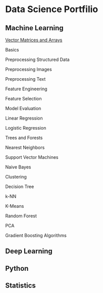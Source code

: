 Data Science Portfilio 
========

## Machine Learning

[Vector Matrices and Arrays](asaiyed10/data_science_portfolio/Vectors_Matrices_Arrays/)

Basics

Preprocessing Structured Data


Preprocessing Images

Preprocessing Text


Feature Engineering 


Feature Selection


Model Evaluation

Linear Regression

Logistic Regression

Trees and Forests

Nearest Neighbors

Support Vector Machines

Naive Bayes

Clustering 

Decision Tree

k-NN

K-Means

Random Forest

PCA

Gradient Boosting Algorithms 



## Deep Learning




## Python





## Statistics
